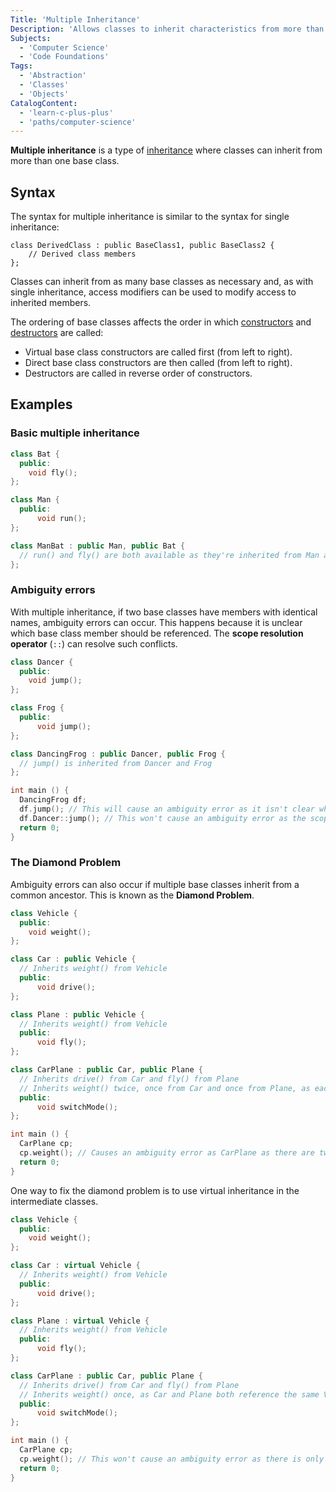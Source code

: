 ```yaml
---
Title: 'Multiple Inheritance'
Description: 'Allows classes to inherit characteristics from more than one base class.'
Subjects:
  - 'Computer Science'
  - 'Code Foundations'
Tags:
  - 'Abstraction'
  - 'Classes'
  - 'Objects'
CatalogContent:
  - 'learn-c-plus-plus'
  - 'paths/computer-science'
---
```


**Multiple inheritance** is a type of [inheritance](https://www.codecademy.com/resources/docs/cpp/inheritance) where classes can inherit from more than one base class.

## Syntax
The syntax for multiple inheritance is similar to the syntax for single inheritance:
```pseudo
class DerivedClass : public BaseClass1, public BaseClass2 {
    // Derived class members
};
```
Classes can inherit from as many base classes as necessary and, as with single inheritance, access modifiers can be used to modify access to inherited members.

The ordering of base classes affects the order in which [constructors](https://www.codecademy.com/resources/docs/cpp/constructors) and [destructors](https://www.codecademy.com/resources/docs/cpp/destructors) are called:

- Virtual base class constructors are called first (from left to right).
- Direct base class constructors are then called (from left to right).
- Destructors are called in reverse order of constructors.


## Examples

### Basic multiple inheritance
```cpp
class Bat { 
  public: 
    void fly();
}; 

class Man { 
  public: 
      void run();
};

class ManBat : public Man, public Bat { 
  // run() and fly() are both available as they're inherited from Man and Bat 
}; 
```
### Ambiguity errors
With multiple inheritance, if two base classes have members with identical names, ambiguity errors can occur. This happens because it is unclear which base class member should be referenced. The **scope resolution operator** (`::`) can resolve such conflicts.
```cpp
class Dancer { 
  public: 
    void jump();
}; 

class Frog { 
  public: 
      void jump();
};

class DancingFrog : public Dancer, public Frog { 
  // jump() is inherited from Dancer and Frog
}; 

int main () {
  DancingFrog df;
  df.jump(); // This will cause an ambiguity error as it isn't clear which ancestor's jump() we mean
  df.Dancer::jump(); // This won't cause an ambiguity error as the scope resolution operator explicitly references Dancer
  return 0;
}   
```
### The Diamond Problem

Ambiguity errors can also occur if multiple base classes inherit from a common ancestor. This is known as the **Diamond Problem**.
```cpp
class Vehicle {
  public:
    void weight();
};

class Car : public Vehicle {
  // Inherits weight() from Vehicle
  public:
      void drive();
};

class Plane : public Vehicle { 
  // Inherits weight() from Vehicle
  public:
      void fly();
}; 

class CarPlane : public Car, public Plane {
  // Inherits drive() from Car and fly() from Plane
  // Inherits weight() twice, once from Car and once from Plane, as each will have their own Vehicle object
  public:
      void switchMode();
};

int main () {
  CarPlane cp;
  cp.weight(); // Causes an ambiguity error as CarPlane as there are two Vehicle ancestor objects
  return 0;
}
```
One way to fix the diamond problem is to use virtual inheritance in the intermediate classes.
```cpp
class Vehicle {
  public:
    void weight();
};

class Car : virtual Vehicle {
  // Inherits weight() from Vehicle
  public:
      void drive();
};

class Plane : virtual Vehicle { 
  // Inherits weight() from Vehicle
  public:
      void fly();
}; 

class CarPlane : public Car, public Plane {
  // Inherits drive() from Car and fly() from Plane
  // Inherits weight() once, as Car and Plane both reference the same Vehicle ancestor object
  public:
      void switchMode();
};

int main () {
  CarPlane cp;
  cp.weight(); // This won't cause an ambiguity error as there is only one Vehicle ancestor object
  return 0;
}
```
